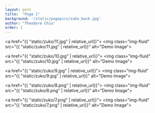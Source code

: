 ```yaml
---
layout: post
title:  "Page 1"
background: '/static/pagepics/zuko_back.jpg'
author: "Theodore Chiu"
order: 1
---
```


<a href="{{ "static/zuko/11.jpg" | relative_url}}">
	<img class="img-fluid" src="{{ "static/zuko/11.jpg" | relative_url}}" alt="Demo Image">
</a>

<a href="{{ "static/zuko/10.jpg" | relative_url}}">
	<img class="img-fluid" src="{{ "static/zuko/10.jpg" | relative_url}}" alt="Demo Image">
</a>

<a href="{{ "static/zuko/9.jpg" | relative_url}}">
	<img class="img-fluid" src="{{ "static/zuko/9.jpg" | relative_url}}" alt="Demo Image">
</a>

<a href="{{ "static/zuko/8.png" | relative_url}}">
	<img class="img-fluid" src="{{ "static/zuko/8.png" | relative_url}}" alt="Demo Image">
</a>

<a href="{{ "static/zuko/7.png" | relative_url}}">
	<img class="img-fluid" src="{{ "static/zuko/7.png" | relative_url}}" alt="Demo Image">
</a>

